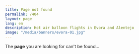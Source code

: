 ```yaml
---
title: Page not found
permalink: /404
layout: page
lang: en
description: Hot air balloon flights in Evora and Alentejo
image: "/media/banners/evora-01.jpg"
---
```


The **page** you are looking for can't be found...
